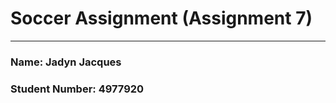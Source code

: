 # Soccer Assignment (Assignment 7)
_______________________________________________________________________________
###  Name: Jadyn Jacques
### Student Number: 4977920